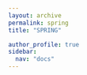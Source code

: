 ```yaml
---
layout: archive
permalink: spring
title: "SPRING"

author_profile: true
sidebar:
  nav: "docs"
---
```

